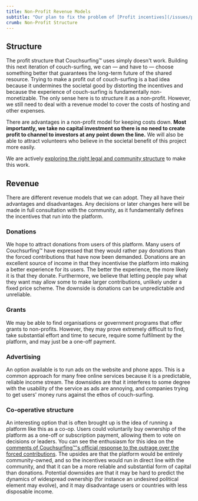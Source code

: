 ```yaml
---
title: Non-Profit Revenue Models
subtitle: "Our plan to fix the problem of [Profit incentives](/issues/profit-and-incentives)"
crumb: Non-Profit Structure
---
```


## Structure

The profit structure that Couchsurfing&#8482; uses simply doesn't work. Building this next iteration of couch-surfing, we can — and have to — choose something better that guarantees the long-term future of the shared resource. Trying to make a profit out of couch-surfing is a bad idea because it undermines the societal good by distorting the incentives and because the experience of couch-surfing is fundamentally non-monetizable. The only sense here is to structure it as a non-profit. However, we still need to deal with a revenue model to cover the costs of hosting and other expenses.

There are advantages in a non-profit model for keeping costs down. **Most importantly, we take no capital investment so there is no need to create profit to channel to investors at any point down the line.** We will also be able to attract volunteers who believe in the societal benefit of this project more easily.

We are actively [exploring the right legal and community structure](/governance) to make this work.

## Revenue

There are different revenue models that we can adopt. They all have their advantages and disadvantages. Any decisions or later changes here will be made in full consultation with the community, as it fundamentally defines the incentives that run into the platform.

### Donations

We hope to attract donations from users of this platform. Many users of Couchsurfing&#8482; have expressed that they would rather pay donations than the forced contributions that have now been demanded. Donations are an excellent source of income in that they incentivise the platform into making a better experience for its users. The better the experience, the more likely it is that they donate. Furthermore, we believe that letting people pay what they want may allow some to make larger contributions, unlikely under a fixed price scheme. The downside is donations can be unpredictable and unreliable.

### Grants

We may be able to find organisations or government programs that offer grants to non-profits. However, they may prove extremely difficult to find, take substantial effort and time to secure, require some fulfilment by the platform, and may just be a one-off payment.

### Advertising

An option available is to run ads on the website and phone apps. This is a common approach for many free online services because it is a predictable, reliable income stream. The downsides are that it interferes to some degree with the usability of the service as ads are annoying, and companies trying to get users' money runs against the ethos of couch-surfing.

### Co-operative structure

An interesting option that is often brought up is the idea of running a platform like this as a co-op. Users could voluntarily buy ownership of the platform as a one-off or subscription payment, allowing them to vote on decisions or leaders. You can see the enthusiasm for this idea on the [comments of Couchsurfing&#8482;'s official response to the outrage over the forced contributions](https://blog.couchsurfing.com/we-hear-you/#comments). The upsides are that the platform would be entirely community-owned, and so the incentives would run in direct line with the community, and that it can be a more reliable and substantial form of capital than donations. Potential downsides are that it may be hard to predict the dynamics of widespread ownership (for instance an undesired political element may evolve), and it may disadvantage users or countries with less disposable income.
